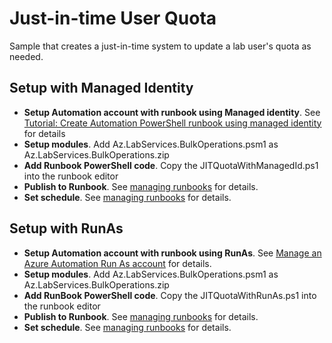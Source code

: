 
# Just-in-time User Quota

Sample that creates a just-in-time system to update a lab user's quota as needed.

## Setup with Managed Identity

- **Setup Automation account with runbook using Managed identity**.  See [Tutorial: Create Automation PowerShell runbook using managed identity](https://docs.microsoft.com/azure/automation/learn/powershell-runbook-managed-identity) for details
- **Setup modules**.  Add Az.LabServices.BulkOperations.psm1 as Az.LabServices.BulkOperations.zip
- **Add Runbook PowerShell code**.  Copy the JITQuotaWithManagedId.ps1 into the runbook editor
- **Publish to Runbook**.  See [managing runbooks](https://learn.microsoft.com/azure/automation/manage-runbooks#publish-a-runbook) for details.
- **Set schedule**.  See [managing runbooks](https://learn.microsoft.com/azure/automation/manage-runbooks#schedule-a-runbook-in-the-azure-portal) for details.

## Setup with RunAs

- **Setup Automation account with runbook using RunAs**. See [Manage an Azure Automation Run As account](https://docs.microsoft.com/azure/automation/manage-runas-account) for details.
- **Setup modules**.  Add Az.LabServices.BulkOperations.psm1 as Az.LabServices.BulkOperations.zip
- **Add RunBook PowerShell code**. Copy the JITQuotaWithRunAs.ps1 into the runbook editor
- **Publish to Runbook**.  See [managing runbooks](https://learn.microsoft.com/azure/automation/manage-runbooks#publish-a-runbook) for details.
- **Set schedule**.  See [managing runbooks](https://learn.microsoft.com/azure/automation/manage-runbooks#schedule-a-runbook-in-the-azure-portal) for details.
